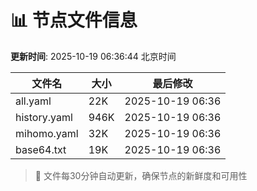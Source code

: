 # 📊 节点文件信息

**更新时间**: 2025-10-19 06:36:44 北京时间

| 文件名 | 大小 | 最后修改 |
|--------|------|----------|
| all.yaml | 22K | 2025-10-19 06:36 |
| history.yaml | 946K | 2025-10-19 06:36 |
| mihomo.yaml | 32K | 2025-10-19 06:36 |
| base64.txt | 19K | 2025-10-19 06:36 |

> 🔄 文件每30分钟自动更新，确保节点的新鲜度和可用性

